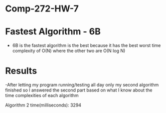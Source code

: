 # Comp-272-HW-7

# Fastest Algorithm - 6B
- 6B is the fastest algorithm is the best because it has the best worst time complexity of O(N) where the other two are O(N log N) 
# Results
 -After letting my program running/testing all day only my second algorithm finished so I answered the second part based on what I know about the time complexities of each algorithm
 
 Algorithm 2 time(milliseconds): 3294

